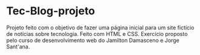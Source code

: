 # Tec-Blog-projeto
Projeto feito com o objetivo de fazer uma página inicial para um site fictício de notícias sobre tecnologia. Feito com HTML e CSS. Exercício proposto pelo curso de desenvolvimento web do Jamilton Damasceno e Jorge Sant'ana.

<img src="" />
